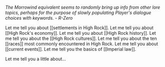 *The Morrowind equivalent seems to randomly bring up info from other lore topics, perhaps for the purpose of slowly populating Player's dialogue choices with keywords. - R-Zero*

Let me tell you about [[settlements in High Rock]].
Let me tell you about  [[High Rock's economy]].
Let me tell you about  [[High Rock history]].
Let me tell you about the [[High Rock cultures]].
Let me tell you about the ten [[races]] most commonly encountered in High Rock.
Let me tell you about [[current events]].
Let me tell you the basics of [[Imperial law]].


Let me tell you a little about...
